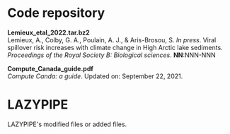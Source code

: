 Code repository
===============
**Lemieux_etal_2022.tar.bz2**<br/>
Lemieux, A., Colby, G. A., Poulain, A. J., & Aris-Brosou, S. *In press*. Viral spillover risk increases with climate change in High Arctic lake sediments. *Proceedings of the Royal Society B: Biological sciences*. **NN**:NNN-NNN

**Compute_Canada_guide.pdf**<br/>
*Compute Canda: a guide*. Updated on: September 22, 2021.

LAZYPIPE
===============

LAZYPIPE's modified files or added files.

